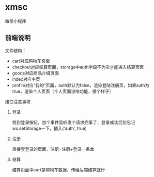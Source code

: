 # xmsc
微信小程序

## 前端说明

文件结构：

* cart对应购物车页面
* checkout对应结算页面，storage中auth字段不为空才能进入结算页面
* goods对应商品介绍页面
* index对应主页
* profile对应“我的”页面，auth默认为false，渲染登陆注册页，如果auth为true，渲染个人页面（个人页面没啥功能，摆个样子）

接口注意事项

1. 登录
   
   找到登录按钮，加个事件监听发个请求完事了，登录成功后别忘记wx.setStorage一下，插入('auth', true)

2. 注册

   直接套登录的页面，注册=注册+登录一条龙

3. 结算

   结算页面中cart是购物车数据，传给后端结算就行
